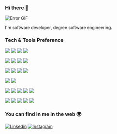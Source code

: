 ### Hi there 👋

![Error GIF](https://media.giphy.com/media/3osxY9kuM2NGUfvThe/giphy.gif)


I'm software developer, degree software engineering.


### Tech & Tools Preference

<img src="http://img.shields.io/badge/-Java-F89820?style=flat&logo=java&logoColor=white"> <img src="https://img.shields.io/badge/-JavaScript-eed718?style=flat&logo=javascript&logoColor=ffffff"> <img src="https://img.shields.io/badge/-Dart-01ccb4?style=flat&logo=dart&logoColor=ffffff"> <img src="https://img.shields.io/badge/-TypeScript-005399?style=flat&logo=typescript&LogoColor=fff">

<img src = "https://img.shields.io/badge/-HTML5-E34F26?style=flat&logo=html5&logoColor=white"> <img src = "https://img.shields.io/badge/-CSS3-1572B6?style=flat&logo=css3&logoColor=white"> <img src="https://img.shields.io/badge/-Sass-cc6699?style=flat&logo=sass&logoColor=ffffff"> <img src="https://img.shields.io/badge/-Bootstrap-563D7C?style=flat&logo=bootstrap&logoColor=white">

<img src="https://img.shields.io/badge/-React-000000?style=flat&logo=react&logoColor=00c8ff"> <img src="https://img.shields.io/badge/-React Native-000000?style=flat&logo=react&logoColor=00c8ff"> 
<img src="https://img.shields.io/badge/-Spring-6aad3d?style=flat&logo=spring&logoColor=FFFFFF">
<img src="https://img.shields.io/badge/-Flutter-005399?style=flat&logo=flutter&logoColor=FFFFFF">

<img src="https://img.shields.io/badge/-PostgreSQL-0047AB?style=flat&logo=postgresql&logoColor=FFFFFF"> <img src="https://img.shields.io/badge/-GraphQL-e535ab?style=flat&logo=graphql&logoColor=FFFFFF">


<img src="http://img.shields.io/badge/-Intellij IDEA-black?style=flat&logo=intellijidea&logoColor=white"> <img src="http://img.shields.io/badge/-WebStorm-267d94?style=flat&logo=webstorm&logoColor=white"> <img src="http://img.shields.io/badge/-VS%20Code-007ACC?style=flat&logo=visual%20studio%20code&logoColor=white"> <img src="https://img.shields.io/badge/-XCode-222222?style=flat&logo=XCode&logoColor=1575F9"> 
<img src="https://img.shields.io/badge/Jira-0052CC?style=for-the-flat&logo=Jira&logoColor=white">

<img src="http://img.shields.io/badge/-Git-F1502F?style=flat&logo=git&logoColor=FFFFFF"> <img src="http://img.shields.io/badge/-Github-000000?style=flat&logo=github&logoColor=FFFFFF"> <img src="https://img.shields.io/badge/-Progressive Web Apps-5A0FC8?style=flat"> 
<img src="https://img.shields.io/badge/Chart.js-FF6384?style=for-the-flat&logo=chartdotjs&logoColor=white">
<img src="http://img.shields.io/badge/-Google%20Cloud%20Platform-4285F4?style=flat&logo=google%20cloud&logoColor=white">





### You can find in me in the web 🌍

<a href="https://www.linkedin.com/in/joao-brun/" target="_blank"><img src="http://img.shields.io/badge/-LinkedIn-0077B5?style=flat&logo=linkedIn&logoColor=white" alt="Linkedin"></a>
<a href="https://www.instagram.com/power_ofthe_mind/" target="_blank"><img src="http://img.shields.io/badge/-Instagram-E4405F?style=flat&logo=instagram&logoColor=white" alt="Instagram"></a>

<!--
**Joao3run/Joao3run** is a ✨ _special_ ✨ repository because its `README.md` (this file) appears on your GitHub profile.

Here are some ideas to get you started:

- 🔭 I’m currently working on ...
- 🌱 I’m currently learning ...
- 👯 I’m looking to collaborate on ...
- 🤔 I’m looking for help with ...
- 💬 Ask me about ...
- 📫 How to reach me: ...
- 😄 Pronouns: ...
- ⚡ Fun fact: ...
-->
